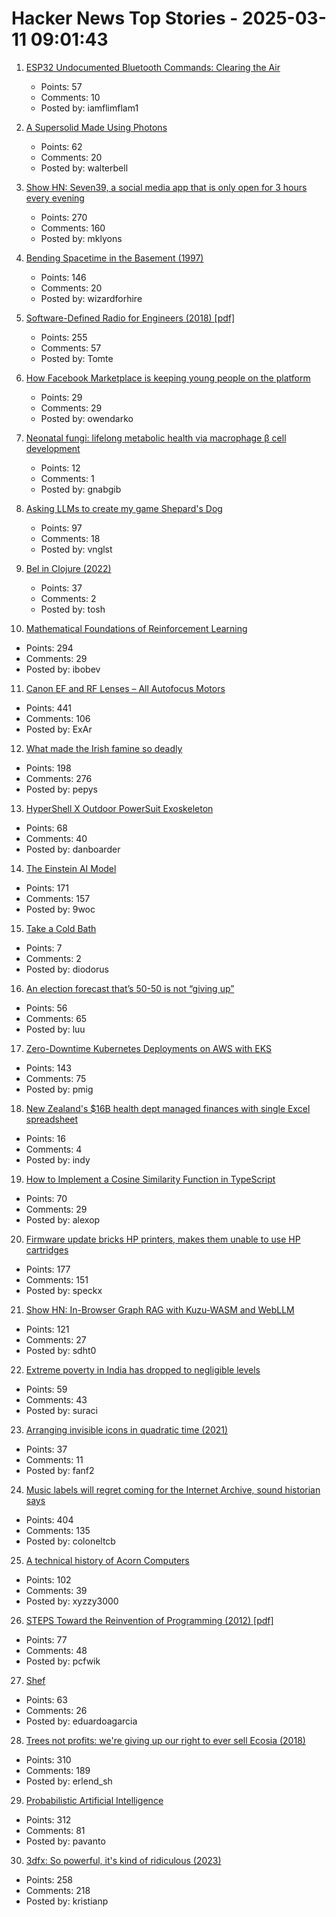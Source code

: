# Hacker News Top Stories - 2025-03-11 09:01:43

1. [ESP32 Undocumented Bluetooth Commands: Clearing the Air](https://developer.espressif.com/blog/2025/03/esp32-bluetooth-clearing-the-air/)
   - Points: 57
   - Comments: 10
   - Posted by: iamflimflam1

2. [A Supersolid Made Using Photons](https://www.photonicsonline.com/doc/a-super-solid-made-using-pho-tons-0001)
   - Points: 62
   - Comments: 20
   - Posted by: walterbell

3. [Show HN: Seven39, a social media app that is only open for 3 hours every evening](https://www.seven39.com)
   - Points: 270
   - Comments: 160
   - Posted by: mklyons

4. [Bending Spacetime in the Basement (1997)](https://www.fourmilab.ch/gravitation/foobar/)
   - Points: 146
   - Comments: 20
   - Posted by: wizardforhire

5. [Software-Defined Radio for Engineers (2018) [pdf]](https://www.analog.com/media/en/training-seminars/design-handbooks/Software-Defined-Radio-for-Engineers-2018/SDR4Engineers.pdf)
   - Points: 255
   - Comments: 57
   - Posted by: Tomte

6. [How Facebook Marketplace is keeping young people on the platform](https://www.cnbc.com/2025/03/08/how-facebook-marketplace-is-keeping-young-people-on-the-platform-.html)
   - Points: 29
   - Comments: 29
   - Posted by: owendarko

7. [Neonatal fungi: lifelong metabolic health via macrophage β cell development](https://www.science.org/doi/10.1126/science.adn0953)
   - Points: 12
   - Comments: 1
   - Posted by: gnabgib

8. [Asking LLMs to create my game Shepard's Dog](https://github.com/vnglst/when-ai-fails/blob/main/shepards-dog/README.md)
   - Points: 97
   - Comments: 18
   - Posted by: vnglst

9. [Bel in Clojure (2022)](https://stopa.io/post/290)
   - Points: 37
   - Comments: 2
   - Posted by: tosh

10. [Mathematical Foundations of Reinforcement Learning](https://github.com/MathFoundationRL/Book-Mathematical-Foundation-of-Reinforcement-Learning)
   - Points: 294
   - Comments: 29
   - Posted by: ibobev

11. [Canon EF and RF Lenses – All Autofocus Motors](https://exclusivearchitecture.com/03-technical-articles-CLT-12-autofocus-systems.html)
   - Points: 441
   - Comments: 106
   - Posted by: ExAr

12. [What made the Irish famine so deadly](https://www.newyorker.com/magazine/2025/03/17/rot-padraic-x-scanlan-book-review)
   - Points: 198
   - Comments: 276
   - Posted by: pepys

13. [HyperShell X Outdoor PowerSuit Exoskeleton](https://hypershell.tech/en-us)
   - Points: 68
   - Comments: 40
   - Posted by: danboarder

14. [The Einstein AI Model](https://thomwolf.io/blog/scientific-ai.html)
   - Points: 171
   - Comments: 157
   - Posted by: 9woc

15. [Take a Cold Bath](https://www.lrb.co.uk/the-paper/v47/n04/lucy-wooding/take-a-cold-bath)
   - Points: 7
   - Comments: 2
   - Posted by: diodorus

16. [An election forecast that’s 50-50 is not “giving up”](https://statmodeling.stat.columbia.edu/2025/03/05/no-an-election-forecast-thats-50-50-is-not-giving-up-no-the-election-forecasters-in-2024-did-not-say-whatever-happened-it-was-supposed-to-be-razor-thin/)
   - Points: 56
   - Comments: 65
   - Posted by: luu

17. [Zero-Downtime Kubernetes Deployments on AWS with EKS](https://glasskube.dev/blog/kubernetes-zero-downtime-deployments-aws-eks/)
   - Points: 143
   - Comments: 75
   - Posted by: pmig

18. [New Zealand's $16B health dept managed finances with single Excel spreadsheet](https://www.theregister.com/2025/03/10/nz_health_excel_spreadsheet/)
   - Points: 16
   - Comments: 4
   - Posted by: indy

19. [How to Implement a Cosine Similarity Function in TypeScript](https://alexop.dev/posts/how-to-implement-a-cosine-similarity-function-in-typescript-for-vector-comparison/)
   - Points: 70
   - Comments: 29
   - Posted by: alexop

20. [Firmware update bricks HP printers, makes them unable to use HP cartridges](https://arstechnica.com/gadgets/2025/03/firmware-update-bricks-hp-printers-makes-them-unable-to-use-hp-cartridges/)
   - Points: 177
   - Comments: 151
   - Posted by: speckx

21. [Show HN: In-Browser Graph RAG with Kuzu-WASM and WebLLM](https://blog.kuzudb.com/post/kuzu-wasm-rag/)
   - Points: 121
   - Comments: 27
   - Posted by: sdht0

22. [Extreme poverty in India has dropped to negligible levels](https://www.economist.com/finance-and-economics/2025/02/27/india-has-undermined-a-popular-myth-about-development)
   - Points: 59
   - Comments: 43
   - Posted by: suraci

23. [Arranging invisible icons in quadratic time (2021)](https://randomascii.wordpress.com/2021/02/16/arranging-invisible-icons-in-quadratic-time/)
   - Points: 37
   - Comments: 11
   - Posted by: fanf2

24. [Music labels will regret coming for the Internet Archive, sound historian says](https://arstechnica.com/tech-policy/2025/03/music-labels-will-regret-coming-for-the-internet-archive-sound-historian-says/)
   - Points: 404
   - Comments: 135
   - Posted by: coloneltcb

25. [A technical history of Acorn Computers](https://www.mcmordie.co.uk/acornhistory/index.shtml)
   - Points: 102
   - Comments: 39
   - Posted by: xyzzy3000

26. [STEPS Toward the Reinvention of Programming (2012) [pdf]](https://tinlizzie.org/VPRIPapers/tr2012001_steps.pdf)
   - Points: 77
   - Comments: 48
   - Posted by: pcfwik

27. [Shef](https://github.com/eduardoagarcia/shef)
   - Points: 63
   - Comments: 26
   - Posted by: eduardoagarcia

28. [Trees not profits: we're giving up our right to ever sell Ecosia (2018)](https://blog.ecosia.org/trees-not-profits/)
   - Points: 310
   - Comments: 189
   - Posted by: erlend_sh

29. [Probabilistic Artificial Intelligence](https://arxiv.org/abs/2502.05244)
   - Points: 312
   - Comments: 81
   - Posted by: pavanto

30. [3dfx: So powerful, it's kind of ridiculous (2023)](https://www.abortretry.fail/p/so-powerful-its-kind-of-ridiculous)
   - Points: 258
   - Comments: 218
   - Posted by: kristianp

